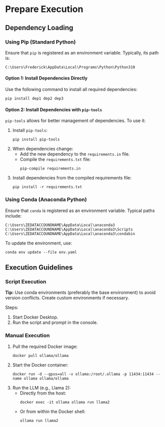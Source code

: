 # Prepare Execution

## Dependency Loading

### Using Pip (Standard Python)

Ensure that `pip` is registered as an environment variable. Typically, its path is:
```
C:\Users\Frederick\AppData\Local\Programs\Python\Python310
```

#### Option 1: Install Dependencies Directly
Use the following command to install all required dependencies:
```
pip install dep1 dep2 dep3
```

#### Option 2: Install Dependencies with `pip-tools`
`pip-tools` allows for better management of dependencies. To use it:
1. Install `pip-tools`:
   ```
   pip install pip-tools
   ```
2. When dependencies change:
   - Add the new dependency to the `requirements.in` file.
   - Compile the `requirements.txt` file:
     ```
     pip-compile requirements.in
     ```
3. Install dependencies from the compiled requirements file:
   ```
   pip install -r requirements.txt
   ```

### Using Conda (Anaconda Python)

Ensure that `conda` is registered as an environment variable. Typical paths include:
```
C:\Users\ZEDATACCOUNDNAME\AppData\Local\anaconda3
C:\Users\ZEDATACCOUNDNAME\AppData\Local\anaconda3\Scripts
C:\Users\ZEDATACCOUNDNAME\AppData\Local\anaconda3\condabin
```

To update the environment, use:
```
conda env update --file env.yaml
```

## Execution Guidelines

### Script Execution
**Tip:** Use conda environments (preferably the base environment) to avoid version conflicts. Create custom environments if necessary.

Steps:
1. Start Docker Desktop.
2. Run the script and prompt in the console.

### Manual Execution
1. Pull the required Docker image:
   ```
   docker pull ollama/ollama
   ```
2. Start the Docker container:
   ```
   docker run -d --gpus=all -v ollama:/root/.ollama -p 11434:11434 --name ollama ollama/ollama
   ```
3. Run the LLM (e.g., Llama 2):
   - Directly from the host:
     ```
     docker exec -it ollama ollama run llama2
     ```
   - Or from within the Docker shell:
     ```
     ollama run llama2
     ```

